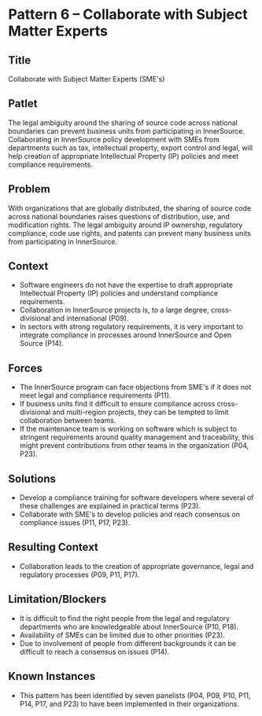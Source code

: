 # Pattern 6 – Collaborate with Subject Matter Experts

## Title

Collaborate with Subject Matter Experts (SME's) 

## Patlet

The legal ambiguity around the sharing of source code across national boundaries can prevent business units from participating in InnerSource. Collaborating in InnerSource policy development with SMEs from departments such as tax, intellectual property, export control and legal, will help creation of appropriate Intellectual Property (IP) policies and meet compliance requirements.

## Problem

With organizations that are globally distributed, the sharing of source code across national boundaries raises questions of distribution, use, and modification rights. The legal ambiguity around IP ownership, regulatory compliance, code use rights, and patents can prevent many business units from participating in InnerSource.

## Context

- Software engineers do not have the expertise to draft appropriate Intellectual Property (IP) policies and understand compliance requirements.
- Collaboration in InnerSource projects is, to a large degree, cross-divisional and international (P09).
- In sectors with strong regulatory requirements, it is very important to integrate compliance in processes around InnerSource and Open Source (P14).

## Forces

- The InnerSource program can face objections from SME's if it does not meet legal and compliance requirements (P11).
- If business units find it difficult to ensure compliance across cross-divisional and multi-region projects, they can be tempted to limit collaboration between teams.
- If the maintenance team is working on software which is subject to stringent requirements around quality management and traceability, this might prevent contributions from other teams in the organization (P04, P23).

## Solutions

- Develop a compliance training for software developers where several of these challenges are explained in practical terms (P23).
- Collaborate with SME's to develop policies and reach consensus on compliance issues (P11, P17, P23).

## Resulting Context

- Collaboration leads to the creation of appropriate governance, legal and regulatory processes (P09, P11, P17).

## Limitation/Blockers

- It is difficult to find the right people from the legal and regulatory departments who are knowledgeable about InnerSource (P10, P18).
- Availability of SMEs can be limited due to other priorities (P23).
- Due to involvement of people from different backgrounds it can be difficult to reach a consensus on issues (P14).

## Known Instances

- This pattern has been identified by seven panelists (P04, P09, P10, P11, P14, P17, and P23) to have been implemented in their organizations.
